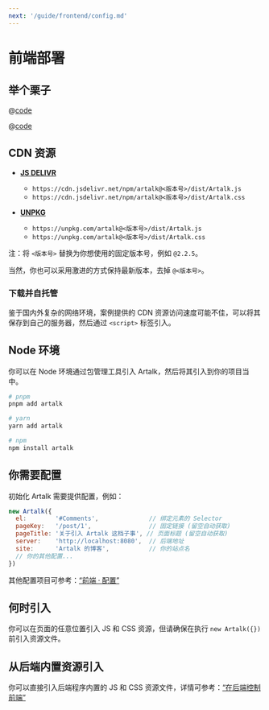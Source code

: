 ```yaml
---
next: '/guide/frontend/config.md'
---
```


# 前端部署

## 举个栗子

<CodeGroup>
  <CodeGroupItem title="CDN" active>

@[code](../../code/quick-start/cdn.html)

  </CodeGroupItem>

  <CodeGroupItem title="Node">
  
@[code](../../code/quick-start/node.ts)

  </CodeGroupItem>
</CodeGroup>

## CDN 资源

- [**JS DELIVR**](https://www.jsdelivr.com/)
  - `https://cdn.jsdelivr.net/npm/artalk@<版本号>/dist/Artalk.js`
  - `https://cdn.jsdelivr.net/npm/artalk@<版本号>/dist/Artalk.css`

- [**UNPKG**](https://unpkg.com/)
  - `https://unpkg.com/artalk@<版本号>/dist/Artalk.js`
  - `https://unpkg.com/artalk@<版本号>/dist/Artalk.css`

注：将 `<版本号>` 替换为你想使用的固定版本号，例如 `@2.2.5`。

当然，你也可以采用激进的方式保持最新版本，去掉 `@<版本号>`。

### 下载并自托管

鉴于国内外复杂的网络环境，案例提供的 CDN 资源访问速度可能不佳，可以将其保存到自己的服务器，然后通过 `<script>` 标签引入。

## Node 环境

你可以在 Node 环境通过包管理工具引入 Artalk，然后将其引入到你的项目当中。

```bash
# pnpm
pnpm add artalk

# yarn
yarn add artalk

# npm
npm install artalk
```

## 你需要配置

初始化 Artalk 需要提供配置，例如：

```js
new Artalk({
  el:        '#Comments',              // 绑定元素的 Selector
  pageKey:   '/post/1',                // 固定链接 (留空自动获取)
  pageTitle: '关于引入 Artalk 这档子事', // 页面标题 (留空自动获取)
  server:    'http://localhost:8080',  // 后端地址
  site:      'Artalk 的博客',           // 你的站点名
  // 你的其他配置...
})
```

其他配置项目可参考：[“前端 · 配置”](./config.md)

## 何时引入

你可以在页面的任意位置引入 JS 和 CSS 资源，但请确保在执行 `new Artalk({})` 前引入资源文件。

## 从后端内置资源引入

你可以直接引入后端程序内置的 JS 和 CSS 资源文件，详情可参考：[“在后端控制前端”](/guide/backend/fe-control)
